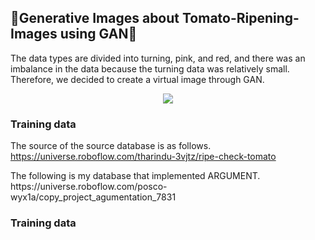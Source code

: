 ## 🍅Generative Images about Tomato-Ripening-Images using GAN🍅
The data types are divided into turning, pink, and red, and there was an imbalance in the data because the turning data was relatively small. Therefore, we decided to create a virtual image through GAN.

<p align="center">
<img src="https://github.com/chaninjung/tomato-ripening-GAN/assets/156671303/25c71224-e2fd-4893-9a7e-a93a15435981.gif">
</p>
</p>

### Training data
The source of the source database is as follows.
https://universe.roboflow.com/tharindu-3vjtz/ripe-check-tomato
</p>
The following is my database that implemented ARGUMENT.
https://universe.roboflow.com/posco-wyx1a/copy_project_agumentation_7831

### Training data
